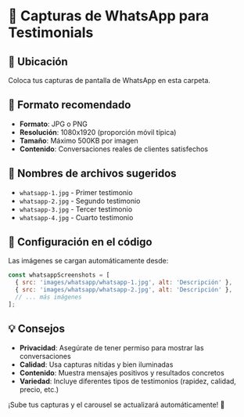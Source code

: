 # 📱 Capturas de WhatsApp para Testimonials

## 📂 Ubicación
Coloca tus capturas de pantalla de WhatsApp en esta carpeta.

## 📸 Formato recomendado
- **Formato**: JPG o PNG
- **Resolución**: 1080x1920 (proporción móvil típica)
- **Tamaño**: Máximo 500KB por imagen
- **Contenido**: Conversaciones reales de clientes satisfechos

## 📝 Nombres de archivos sugeridos
- `whatsapp-1.jpg` - Primer testimonio
- `whatsapp-2.jpg` - Segundo testimonio
- `whatsapp-3.jpg` - Tercer testimonio
- `whatsapp-4.jpg` - Cuarto testimonio

## 🔧 Configuración en el código
Las imágenes se cargan automáticamente desde:
```javascript
const whatsappScreenshots = [
  { src: 'images/whatsapp/whatsapp-1.jpg', alt: 'Descripción' },
  { src: 'images/whatsapp/whatsapp-2.jpg', alt: 'Descripción' },
  // ... más imágenes
];
```

## 💡 Consejos
- **Privacidad**: Asegúrate de tener permiso para mostrar las conversaciones
- **Calidad**: Usa capturas nítidas y bien iluminadas
- **Contenido**: Muestra mensajes positivos y resultados concretos
- **Variedad**: Incluye diferentes tipos de testimonios (rapidez, calidad, precio, etc.)

¡Sube tus capturas y el carousel se actualizará automáticamente! 🚀
